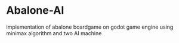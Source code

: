 # Abalone-AI
implementation of abalone boardgame on godot game engine using minimax algorithm and two AI machine

